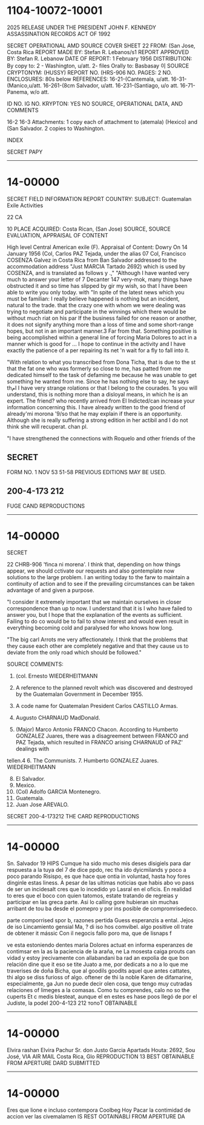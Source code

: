 # 1104-10072-10001
2025 RELEASE UNDER THE PRESIDENT JOHN F. KENNEDY ASSASSINATION RECORDS ACT OF 1992

SECRET
OPERATIONAL AMD SOURCE COVER SHEET 22
FROM: (San Jose, Costa Rica
REPORT MADE BY: Stefan R. Lebanos/s1
REPORT APPROVED BY: Stefan R. Lebanow
DATE OF REPORT: 1 February 1956
DISTRIBUTION:
By copy to: 
2 - Washington, u/att.
2- files
Orally to:
Basbasay
이
SOURCE CRYPTONYM: (HUSSY)
REPORT NO. (HRS-906
NO. PAGES: 2
NO. ENCLOSURES: 80s below
REFERENCES:
16-21-(Cantemala, u/att.
16-31-(Manico,u/att.
16-261-(8cm Salvador, u/att.
16-231-(Santiago, u/o att.
16-71-Panema, w/o att.

ID NO. IG NO.
KRYPTON: YES NO
SOURCE, OPERATIONAL DATA, AND COMMENTS

16-2 16-3
Attachments: 1 copy each of attachment to (atemala) (Hexico) and (San Salvador.
2 copies to Washington.

INDEX

SECRET
PAPY

---

# 14-00000

SECRET
FIELD INFORMATION REPORT
COUNTRY: 
SUBJECT: Guatemalan Exile Activities

22
CA

10
PLACE ACQUIRED: Costa Rican, (San Jose)
SOURCE, SOURCE EVALUATION, APPRAISAL OF CONTENT

High level Central American exile (F). Appraisal of Content: Dowry
On 14 January 1956 (Col, Carlos PAZ Tejada, under the alias 07
Col, Francisco COSENZA Galvez in Costa Rica from Ban Salvador
addressed to the accommodation address "Just MARCIA Tartado 2692)
which is used by COSENZA, and is translated as follows
y
.,"
"Although I have wanted very much to answer your letter of 7 Decanter 147
very-mok, many things have obstructed it and so time has slipped by gir
my wish, so that I have been able to write you only today.
with
"In spite of the latest news which you must be familian: I really believe
happened is nothing but an incident, natural to the trade.
that the crazy one with whom we were dealing was trying to negotiate and
participate in the winnings which there would be without much riat on his par
If the business failed for one reason or another, it does not signify anything
more than a loss of time and some short-range hopes, but not in an important
manner.3 Far from that. Something positive is being accomplished within a
general line of forcing Maria Dolores to act in a manner which is good for ...
I hope to continue in the activity and I have exactly the patience of a per
repairing its net 'n wait for a fly to fall into it.

"With relation to what you transcribed from Dona Ticha, that is due to the st
that the fat one who was formerly so close to me, has patted from me
dedicated himself to the task of defaming me because he was unable to get
something he wanted from me. Since he has nothing else to say, he says thام
I have very strange rolations or that I belong to the courades. 1s you will
understand, this is nothing more than a disloyal means, in which he is an
expert. The friend? who recently arrived from El Indicted/can increase your
information concerning this. I have already written to the good friend of
already'mi morona '9/so that he may explain if there is an opportunity. Although she is
really suffering a strong edition in her actibil and I do not think she
will recuperat. chan pl.

"I have strengthened the connections with Roquelo and other friends of the

SECRET
-
FORM NO.
1 NOV 53 51-58
PREVIOUS EDITIONS MAY BE USED.

200-4-173 212
-

FUGE CAND REPRODUCTIONS

---

# 14-00000

SECRET

22
CHRB-906
'finca ni morena'. I think that, depending on how things appear, we should
cctivate our requests and also gontemplate now solutions to the large problem.
I an writing today to the farw to maintain a continuity of action and to
see if the prevailing circumstances can be taken advantage of and given a
purpose.

"I consider it extremely important that we maintain ourselves in closer
correspondence than up to now. I understand that it is I who have failed to
answer you, but I hope that the explanation of the events as sufficient.
Failing to do co would be to fail to show interest and would even result in
everything becoming cold and paralysed for who knows how long.

"The big carl Arrots me very affectionately. I think that the problems that
they cause each other are completely negative and that they cause us to deviate
from the only road which should be followed."

SOURCE COMMENTS:
1. (col. Ernesto
WIEDERHEITMANN
2. A reference to the planned revolt which was discovered and destroyed by
the Guatemalan Government in December 1955.

3. A code name for Quatemalan President Carlos CASTILLO Armas.

4. Augusto CHARNAUD MadDonald.
5. (Major) Marco Antonio FRANCO Chacon. According to Humberto GONZALEZ Juares,
there was a disagreement between FRANCO and PAZ Tejada, which resulted in
FRANCO arising CHARNAUD of PAZ' dealings with

tellen.4
6. The Communists.
7. Humberto GONZALEZ Juares.
WIEDERHEITMANN

8. El Salvador.
9. Mexico.
10. (Col) Adolfo GARCIA Montenegro.
11. Guatemala.
12. Juan Jose AREVALO.

SECRET 200-4-173212
THE CARD REPRODUCTIONS

---

# 14-00000

Sn. Salvador 19
HIPS
Cumque ha sido mucho mis deses disigiels
para dar respuesta a la tuya del 7 de dice ppdo, rec
tha ido dyicmilands y poco a poco parando
Risispo, es que
hace que ontia in voluntad, hasta hoy fores
dinginle estas liness.
A pesar de las ultimas noticias que habis abo
vo pass de ser un incidesalt
cres que lo incedido
yo
Lasral en el oficis. En realidad to eres que el boco con quien
tatomos, estate tratando de regreias y participar en las greca
parte. Asi lo calling
gore hubieran
sin muchas arribant de tou
ba desde el pomepro y por ins
posible de compromrisedeco.

parte
comporrised
spor b, razones
pertida
Guess esperanzis a
ental. Jejos de iso
Lincamiento gensial
Ma,
?
di iso
hos comvibel.
algo positive
oll
trate de obtener it mássic
Con il negocis fallo poro
ma, que de lisnaps f

ve esta estoniendo dentes
maria Dolores actuat en informa
esperanzes de contimsar en la as
la paciencia de la araña, ne
La mosesta caiga prouts can
vidad y estoy jrecivamente con
allabandani ba rad an expolia de que
bon relación
dine que it eso se tite
Juato a me, por
dedicats a
no
a
lo que
me traverises de doña Bicha,
que al goodils goodits aquel que antes cattates,
thi algo se diss furioss of
algo.
oftener de thi
la noble Karen de difamarine, especialmente, ga Jun
no puede decir olen cosa, que tengo muy cutradas relaciones of
limeges a la comasas. Como tu comprendes, calo no so the
cuperts Et c
medis blesteat, aunque el en estes es
hase poos llegó de por el Judiste, la podel
200-4-123 212
топоT OBTAINABLE

---

# 14-00000

Elvira rashan
Elvira Pachur
Sr. don
Justo Garcia
Apartads Houta: 2692,
Sou José,
VIA AIR MAIL
Costa Rica, Glo
REPRODUCTION 13 BEST OBTAINABLE
FROM APERTURE DARD SUBMITTED

---

# 14-00000

Eres que
lione e incluso contempora
Coolbeg
Hoy
Pacar la contimidad de accion
ver las civemalamen
IS REST OOTAINABLI
FROM APERTURE DA

